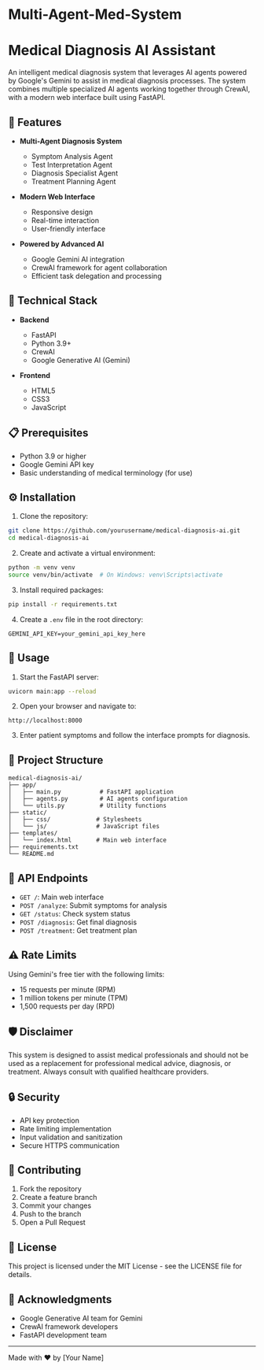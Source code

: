 # Multi-Agent-Med-System
 
# Medical Diagnosis AI Assistant

An intelligent medical diagnosis system that leverages AI agents powered by Google's Gemini to assist in medical diagnosis processes. The system combines multiple specialized AI agents working together through CrewAI, with a modern web interface built using FastAPI.

## 🌟 Features

- **Multi-Agent Diagnosis System**
  - Symptom Analysis Agent
  - Test Interpretation Agent
  - Diagnosis Specialist Agent
  - Treatment Planning Agent

- **Modern Web Interface**
  - Responsive design
  - Real-time interaction
  - User-friendly interface

- **Powered by Advanced AI**
  - Google Gemini AI integration
  - CrewAI framework for agent collaboration
  - Efficient task delegation and processing

## 🔧 Technical Stack

- **Backend**
  - FastAPI
  - Python 3.9+
  - CrewAI
  - Google Generative AI (Gemini)

- **Frontend**
  - HTML5
  - CSS3
  - JavaScript

## 📋 Prerequisites

- Python 3.9 or higher
- Google Gemini API key
- Basic understanding of medical terminology (for use)

## ⚙️ Installation

1. Clone the repository:
```bash
git clone https://github.com/yourusername/medical-diagnosis-ai.git
cd medical-diagnosis-ai
```

2. Create and activate a virtual environment:
```bash
python -m venv venv
source venv/bin/activate  # On Windows: venv\Scripts\activate
```

3. Install required packages:
```bash
pip install -r requirements.txt
```

4. Create a `.env` file in the root directory:
```env
GEMINI_API_KEY=your_gemini_api_key_here
```

## 🚀 Usage

1. Start the FastAPI server:
```bash
uvicorn main:app --reload
```

2. Open your browser and navigate to:
```
http://localhost:8000
```

3. Enter patient symptoms and follow the interface prompts for diagnosis.

## 📁 Project Structure

```
medical-diagnosis-ai/
├── app/
│   ├── main.py           # FastAPI application
│   ├── agents.py         # AI agents configuration
│   └── utils.py          # Utility functions
├── static/
│   ├── css/             # Stylesheets
│   └── js/              # JavaScript files
├── templates/
│   └── index.html       # Main web interface
├── requirements.txt
└── README.md
```

## 🔄 API Endpoints

- `GET /`: Main web interface
- `POST /analyze`: Submit symptoms for analysis
- `GET /status`: Check system status
- `POST /diagnosis`: Get final diagnosis
- `POST /treatment`: Get treatment plan

## ⚠️ Rate Limits

Using Gemini's free tier with the following limits:
- 15 requests per minute (RPM)
- 1 million tokens per minute (TPM)
- 1,500 requests per day (RPD)

## 🛡️ Disclaimer

This system is designed to assist medical professionals and should not be used as a replacement for professional medical advice, diagnosis, or treatment. Always consult with qualified healthcare providers.

## 🔒 Security

- API key protection
- Rate limiting implementation
- Input validation and sanitization
- Secure HTTPS communication

## 🤝 Contributing

1. Fork the repository
2. Create a feature branch
3. Commit your changes
4. Push to the branch
5. Open a Pull Request

## 📝 License

This project is licensed under the MIT License - see the LICENSE file for details.

## 🙏 Acknowledgments

- Google Generative AI team for Gemini
- CrewAI framework developers
- FastAPI development team



---

Made with ❤️ by [Your Name]
